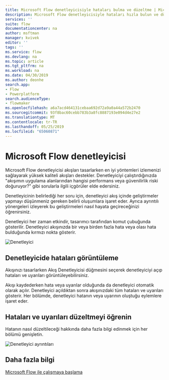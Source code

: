 ```yaml
---
title: Microsoft Flow denetleyicisiyle hataları bulma ve düzeltme | Microsoft Docs
description: Microsoft Flow denetleyicisiyle hataları hızla bulun ve düzeltin.
services: ''
suite: flow
documentationcenter: na
author: msftman
manager: kvivek
editor: ''
tags: ''
ms.service: flow
ms.devlang: na
ms.topic: article
ms.tgt_pltfrm: na
ms.workload: na
ms.date: 04/30/2019
ms.author: deonhe
search.app:
- Flow
- Powerplatform
search.audienceType:
- flowmaker
ms.openlocfilehash: a6a7acd464131cebaa692d72a9a0a44a572b2470
ms.sourcegitcommit: 93f8bac60cebb783b3a8fc8887193e094d4e27e2
ms.translationtype: MT
ms.contentlocale: tr-TR
ms.lasthandoff: 05/25/2019
ms.locfileid: "65060871"
---
```

# <a name="the-microsoft-flow-checker"></a>Microsoft Flow denetleyicisi

Microsoft Flow denetleyicisi akışları tasarlarken en iyi yöntemleri izlemenizi sağlayarak yüksek kaliteli akışları destekler. Denetleyiciyi çalıştırdığınızda "akışımın uygulama alanlarından hangisi performans veya güvenilirlik riski doğuruyor?" gibi sorularla ilgili içgörüler elde edersiniz.

Denetleyicinin belirlediği her soru için, denetleyici akış içinde geliştirmeler yapmayı düşünmeniz gereken belirli oluşumlara işaret eder. Ayrıca ayrıntılı yönergeleri izleyerek bu geliştirmeleri nasıl hayata geçireceğinizi öğrenirsiniz.

Denetleyici her zaman etkindir, tasarımcı tarafından komut çubuğunda gösterilir. Denetleyici akışınızda bir veya birden fazla hata veya olası hata bulduğunda kırmızı nokta gösterir.

![Denetleyici](media/checker/checker-in-designer.png "Denetleyici")


## <a name="view-errors-in-the-checker"></a>Denetleyicide hataları görüntüleme

Akışınızı tasarlarken Akış Denetleyicisi düğmesini seçerek denetleyiciyi açıp hataları ve uyarıları görüntüleyebilirsiniz. 

Akışı kaydederken hata veya uyarılar olduğunda da denetleyici otomatik olarak açılır.  Denetleyici açıldıktan sonra akışınızdaki tüm hataları ve uyarıları gösterir. Her bölümde, denetleyici hatanın veya uyarının oluştuğu eylemlere işaret eder. 

## <a name="learn-to-fix-errors-and-warnings"></a>Hataları ve uyarıları düzeltmeyi öğrenin

Hatanın nasıl düzeltileceği hakkında daha fazla bilgi edinmek için her bölümü genişletin.

![Denetleyici ayrıntıları](media/checker/checker-detail.png "Denetleyici ayrıntıları")

## <a name="learn-more"></a>Daha fazla bilgi

[Microsoft Flow ile çalışmaya başlama](getting-started.md)




